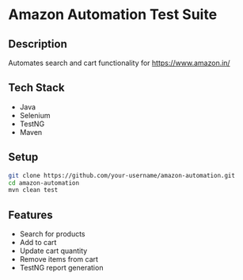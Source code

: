 # Amazon Automation Test Suite

## Description
Automates search and cart functionality for https://www.amazon.in/

## Tech Stack
- Java
- Selenium
- TestNG
- Maven

## Setup
```bash
git clone https://github.com/your-username/amazon-automation.git
cd amazon-automation
mvn clean test
```

## Features
- Search for products
- Add to cart
- Update cart quantity
- Remove items from cart
- TestNG report generation